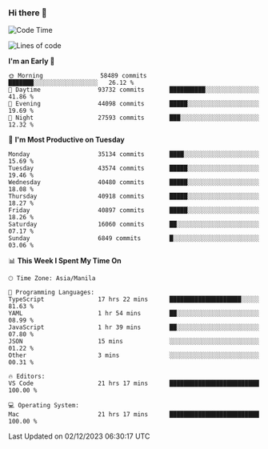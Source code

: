 ### Hi there 👋

<!--START_SECTION:waka-->
![Code Time](http://img.shields.io/badge/Code%20Time-4%2C599%20hrs%2022%20mins-blue)

![Lines of code](https://img.shields.io/badge/From%20Hello%20World%20I%27ve%20Written-102.0%20million%20lines%20of%20code-blue)

**I'm an Early 🐤** 

```text
🌞 Morning                58489 commits       ███████░░░░░░░░░░░░░░░░░░   26.12 % 
🌆 Daytime                93732 commits       ██████████░░░░░░░░░░░░░░░   41.86 % 
🌃 Evening                44098 commits       █████░░░░░░░░░░░░░░░░░░░░   19.69 % 
🌙 Night                  27593 commits       ███░░░░░░░░░░░░░░░░░░░░░░   12.32 % 
```
📅 **I'm Most Productive on Tuesday** 

```text
Monday                   35134 commits       ████░░░░░░░░░░░░░░░░░░░░░   15.69 % 
Tuesday                  43574 commits       █████░░░░░░░░░░░░░░░░░░░░   19.46 % 
Wednesday                40480 commits       █████░░░░░░░░░░░░░░░░░░░░   18.08 % 
Thursday                 40918 commits       █████░░░░░░░░░░░░░░░░░░░░   18.27 % 
Friday                   40897 commits       █████░░░░░░░░░░░░░░░░░░░░   18.26 % 
Saturday                 16060 commits       ██░░░░░░░░░░░░░░░░░░░░░░░   07.17 % 
Sunday                   6849 commits        █░░░░░░░░░░░░░░░░░░░░░░░░   03.06 % 
```


📊 **This Week I Spent My Time On** 

```text
🕑︎ Time Zone: Asia/Manila

💬 Programming Languages: 
TypeScript               17 hrs 22 mins      ████████████████████░░░░░   81.63 % 
YAML                     1 hr 54 mins        ██░░░░░░░░░░░░░░░░░░░░░░░   08.99 % 
JavaScript               1 hr 39 mins        ██░░░░░░░░░░░░░░░░░░░░░░░   07.80 % 
JSON                     15 mins             ░░░░░░░░░░░░░░░░░░░░░░░░░   01.22 % 
Other                    3 mins              ░░░░░░░░░░░░░░░░░░░░░░░░░   00.31 % 

🔥 Editors: 
VS Code                  21 hrs 17 mins      █████████████████████████   100.00 % 

💻 Operating System: 
Mac                      21 hrs 17 mins      █████████████████████████   100.00 % 
```


 Last Updated on 02/12/2023 06:30:17 UTC
<!--END_SECTION:waka-->


<!--
**rad182/rad182** is a ✨ _special_ ✨ repository because its `README.md` (this file) appears on your GitHub profile.

Here are some ideas to get you started:

- 🔭 I’m currently working on ...
- 🌱 I’m currently learning ...
- 👯 I’m looking to collaborate on ...
- 🤔 I’m looking for help with ...
- 💬 Ask me about ...
- 📫 How to reach me: ...
- 😄 Pronouns: ...
- ⚡ Fun fact: ...
-->
